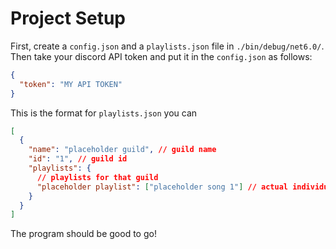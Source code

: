 # Project Setup

First, create a `config.json` and a `playlists.json` file in `./bin/debug/net6.0/`.\
Then take your discord API token and put it in the `config.json` as follows:

```json
{
  "token": "MY API TOKEN"
}
```

This is the format for `playlists.json` you can

```json
[
  {
    "name": "placeholder guild", // guild name
    "id": "1", // guild id
    "playlists": {
      // playlists for that guild
      "placeholder playlist": ["placeholder song 1"] // actual individual playlist
    }
  }
]
```

The program should be good to go!
